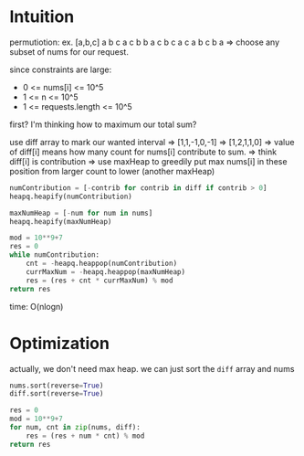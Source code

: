 # Intuition

permutiotion: ex. [a,b,c]
a b c
a c b
b a c
b c a
c a b
c b a
=> choose any subset of nums for our request.

since constraints are large:
- 0 <= nums[i] <= 10^5
- 1 <= n <= 10^5 
- 1 <= requests.length <= 10^5

first? I'm thinking how to maximum our total sum?

use diff array to mark our wanted interval
=> [1,1,-1,0,-1]
=> [1,2,1,1,0]
=> value of diff[i] means how many count for nums[i] contribute to sum.
    => think diff[i] is contribution
=> use maxHeap to greedily put max nums[i] in these position from larger count to lower (another maxHeap)

```py
numContribution = [-contrib for contrib in diff if contrib > 0]
heapq.heapify(numContribution)

maxNumHeap = [-num for num in nums]
heapq.heapify(maxNumHeap)

mod = 10**9+7
res = 0
while numContribution:
    cnt = -heapq.heappop(numContribution)
    currMaxNum = -heapq.heappop(maxNumHeap)
    res = (res + cnt * currMaxNum) % mod
return res
```

time: O(nlogn)

# Optimization

actually, we don't need max heap.
we can just sort the `diff` array and nums

```py
nums.sort(reverse=True)
diff.sort(reverse=True)

res = 0
mod = 10**9+7
for num, cnt in zip(nums, diff):
    res = (res + num * cnt) % mod
return res
```